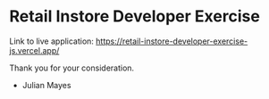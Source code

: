 # Retail Instore Developer Exercise

Link to live application: https://retail-instore-developer-exercise-js.vercel.app/


Thank you for your consideration.

- Julian Mayes
